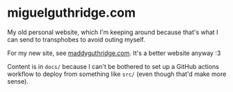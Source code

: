 # miguelguthridge.com

My old personal website, which I'm keeping around because that's what I can
send to transphobes to avoid outing myself.

For my new site, see [maddyguthridge.com](https://maddyguthridge.com). It's a
better website anyway :3

Content is in `docs/` because I can't be bothered to set up a GitHub actions
workflow to deploy from something like `src/` (even though that'd make more
sense).

